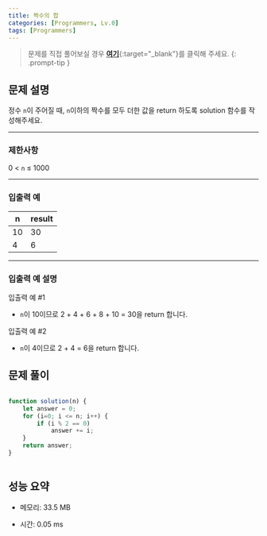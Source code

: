 ```yaml
---
title: 짝수의 합
categories: [Programmers, Lv.0]
tags: [Programmers]
---
```


> 문제를 직접 풀어보실 경우 [**여기**](https://school.programmers.co.kr/learn/courses/30/lessons/120831){:target="_blank"}를 클릭해 주세요.
{: .prompt-tip }

## 문제 설명

<p>정수 <code>n</code>이 주어질 때, <code>n</code>이하의 짝수를 모두 더한 값을 return 하도록 solution 함수를 작성해주세요.</p>

<hr>

### 제한사항

<p>0 &lt; <code>n</code> ≤ 1000</p>

<hr>

### 입출력 예
<div class="table-wrapper"><table>
        <thead><tr>
<th>n</th>
<th>result</th>
</tr>
</thead>
        <tbody><tr>
<td>10</td>
<td>30</td>
</tr>
<tr>
<td>4</td>
<td>6</td>
</tr>
</tbody>
      </table></div>
<hr>

### 입출력 예 설명

<p>입출력 예 #1</p>

<ul>
<li><code>n</code>이 10이므로 2 + 4 + 6 + 8 + 10 = 30을 return 합니다.</li>
</ul>

<p>입출력 예 #2</p>

<ul>
<li><code>n</code>이 4이므로 2 + 4 = 6을 return 합니다.</li>
</ul>


## 문제 풀이

```js

function solution(n) {
    let answer = 0;
    for (i=0; i <= n; i++) {
        if (i % 2 == 0) 
            answer += i;
    }
    return answer;
}



```

## 성능 요약

- 메모리: 33.5 MB

- 시간: 0.05 ms

